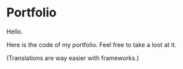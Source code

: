 # Portfolio

Hello.

Here is the code of my portfolio.
Feel free to take a loot at it.

(Translations are way easier with frameworks.)
